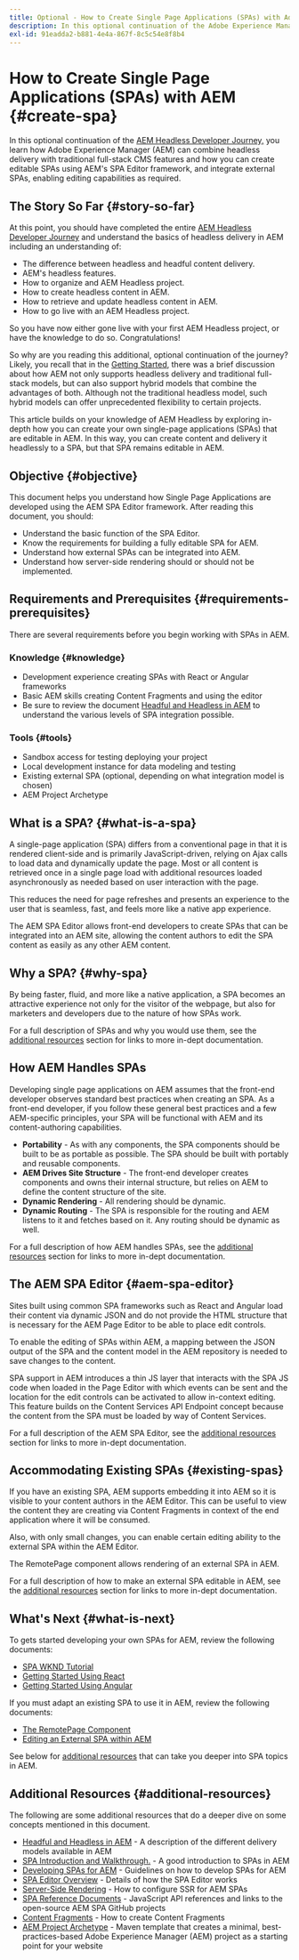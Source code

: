 ```yaml
---
title: Optional - How to Create Single Page Applications (SPAs) with Adobe Experience Manager
description: In this optional continuation of the Adobe Experience Manager (AEM) Headless Developer Journey, you learn how AEM can combine headless delivery with traditional full-stack CMS features and how you can create editable SPAs using AEM's SPA Editor framework.
exl-id: 91eadda2-b881-4e4a-867f-8c5c54e8f8b4
---
```

# How to Create Single Page Applications (SPAs) with AEM {#create-spa}

In this optional continuation of the [AEM Headless Developer Journey,](overview.md) you learn how Adobe Experience Manager (AEM) can combine headless delivery with traditional full-stack CMS features and how you can create editable SPAs using AEM's SPA Editor framework, and integrate external SPAs, enabling editing capabilities as required.

## The Story So Far {#story-so-far}

At this point, you should have completed the entire [AEM Headless Developer Journey](overview.md) and understand the basics of headless delivery in AEM including an understanding of:

* The difference between headless and headful content delivery.
* AEM's headless features.
* How to organize and AEM Headless project.
* How to create headless content in AEM.
* How to retrieve and update headless content in AEM.
* How to go live with an AEM Headless project.

So you have now either gone live with your first AEM Headless project, or have the knowledge to do so. Congratulations!

So why are you reading this additional, optional continuation of the journey? Likely, you recall that in the [Getting Started](getting-started.md#integration-levels), there was a brief discussion about how AEM not only supports headless delivery and traditional full-stack models, but can also support hybrid models that combine the advantages of both. Although not the traditional headless model, such hybrid models can offer unprecedented flexibility to certain projects.

This article builds on your knowledge of AEM Headless by exploring in-depth how you can create your own single-page applications (SPAs) that are editable in AEM. In this way, you can create content and delivery it headlessly to a SPA, but that SPA remains editable in AEM.

## Objective {#objective}

This document helps you understand how Single Page Applications are developed using the AEM SPA Editor framework. After reading this document, you should:

* Understand the basic function of the SPA Editor.
* Know the requirements for building a fully editable SPA for AEM.
* Understand how external SPAs can be integrated into AEM.
* Understand how server-side rendering should or should not be implemented.

## Requirements and Prerequisites {#requirements-prerequisites}

There are several requirements before you begin working with SPAs in AEM.

### Knowledge {#knowledge}

* Development experience creating SPAs with React or Angular frameworks
* Basic AEM skills creating Content Fragments and using the editor
* Be sure to review the document [Headful and Headless in AEM](/help/sites-developing/headful-headless.md) to understand the various levels of SPA integration possible.

### Tools {#tools}

* Sandbox access for testing deploying your project
* Local development instance for data modeling and testing
* Existing external SPA (optional, depending on what integration model is chosen)
* AEM Project Archetype

## What is a SPA? {#what-is-a-spa}

A single-page application (SPA) differs from a conventional page in that it is rendered client-side and is primarily JavaScript-driven, relying on Ajax calls to load data and dynamically update the page. Most or all content is retrieved once in a single page load with additional resources loaded asynchronously as needed based on user interaction with the page.

This reduces the need for page refreshes and presents an experience to the user that is seamless, fast, and feels more like a native app experience.

The AEM SPA Editor allows front-end developers to create SPAs that can be integrated into an AEM site, allowing the content authors to edit the SPA content as easily as any other AEM content.

## Why a SPA? {#why-spa}

By being faster, fluid, and more like a native application, a SPA becomes an attractive experience not only for the visitor of the webpage, but also for marketers and developers due to the nature of how SPAs work.

For a full description of SPAs and why you would use them, see the [additional resources](#additional-resources) section for links to more in-dept documentation.

## How AEM Handles SPAs

Developing single page applications on AEM assumes that the front-end developer observes standard best practices when creating an SPA. As a front-end developer, if you follow these general best practices and a few AEM-specific principles, your SPA will be functional with AEM and its content-authoring capabilities.

* **Portability** - As with any components, the SPA components should be built to be as portable as possible. The SPA should be built with portably and reusable components.
* **AEM Drives Site Structure** - The front-end developer creates components and owns their internal structure, but relies on AEM to define the content structure of the site.
* **Dynamic Rendering** - All rendering should be dynamic.
* **Dynamic Routing** - The SPA is responsible for the routing and AEM listens to it and fetches based on it. Any routing should be dynamic as well.

For a full description of how AEM handles SPAs, see the [additional resources](#additional-resources) section for links to more in-dept documentation.

## The AEM SPA Editor {#aem-spa-editor}

Sites built using common SPA frameworks such as React and Angular load their content via dynamic JSON and do not provide the HTML structure that is necessary for the AEM Page Editor to be able to place edit controls.

To enable the editing of SPAs within AEM, a mapping between the JSON output of the SPA and the content model in the AEM repository is needed to save changes to the content.

SPA support in AEM introduces a thin JS layer that interacts with the SPA JS code when loaded in the Page Editor with which events can be sent and the location for the edit controls can be activated to allow in-context editing. This feature builds on the Content Services API Endpoint concept because the content from the SPA must be loaded by way of Content Services.

For a full description of the AEM SPA Editor, see the [additional resources](#additional-resources) section for links to more in-dept documentation.

## Accommodating Existing SPAs {#existing-spas}

If you have an existing SPA, AEM supports embedding it into AEM so it is visible to your content authors in the AEM Editor. This can be useful to view the content they are creating via Content Fragments in context of the end application where it will be consumed.

Also, with only small changes, you can enable certain editing ability to the external SPA within the AEM Editor.

The RemotePage component allows rendering of an external SPA in AEM.

For a full description of how to make an external SPA editable in AEM, see the [additional resources](#additional-resources) section for links to more in-dept documentation.

## What's Next {#what-is-next}

To gets started developing your own SPAs for AEM, review the following documents:

* [SPA WKND Tutorial](/help/sites-developing/spa-wknd.md)
* [Getting Started Using React](/help/sites-developing/spa-getting-started-react.md)
* [Getting Started Using Angular](/help/sites-developing/spa-getting-started-angular.md)

If you must adapt an existing SPA to use it in AEM, review the following documents:

* [The RemotePage Component](/help/sites-developing/spa-remote-page.md)
* [Editing an External SPA within AEM](/help/sites-developing/spa-edit-external.md)

See below for [additional resources](#additional-resources) that can take you deeper into SPA topics in AEM.

## Additional Resources {#additional-resources}

The following are some additional resources that do a deeper dive on some concepts mentioned in this document.

* [Headful and Headless in AEM](/help/sites-developing/headful-headless.md) - A description of the different delivery models available in AEM
* [SPA Introduction and Walkthrough.](/help/sites-developing/spa-walkthrough.md) - A good introduction to SPAs in AEM
* [Developing SPAs for AEM](/help/sites-developing/spa-architecture.md) - Guidelines on how to develop SPAs for AEM
* [SPA Editor Overview](/help/sites-developing/spa-overview.md) - Details of how the SPA Editor works
* [Server-Side Rendering](/help/sites-developing/spa-ssr.md) - How to configure SSR for AEM SPAs
* [SPA Reference Documents](/help/sites-developing/spa-reference-materials.md) - JavaScript API references and links to the open-source AEM SPA GitHub projects
* [Content Fragments](/help/assets/content-fragments/content-fragments.md) - How to create Content Fragments
* [AEM Project Archetype](https://experienceleague.adobe.com/docs/experience-manager-core-components/using/developing/archetype/overview.html) - Maven template that creates a minimal, best-practices-based Adobe Experience Manager (AEM) project as a starting point for your website
